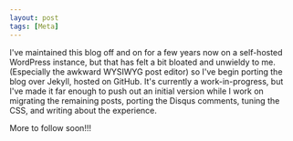 ```yaml
---
layout: post
tags: [Meta]
---
```

I've maintained this blog off and on for a few years now on a self-hosted
WordPress instance, but that has felt a bit bloated and unwieldy to me.
(Especially the awkward WYSIWYG post editor) so I've begin porting the blog
over Jekyll, hosted on GitHub.  It's currently a work-in-progress, but I've
made it far enough to push out an initial version while I work on migrating
the remaining posts, porting the Disqus comments, tuning the CSS, and
writing about the experience.

More to follow soon!!!
